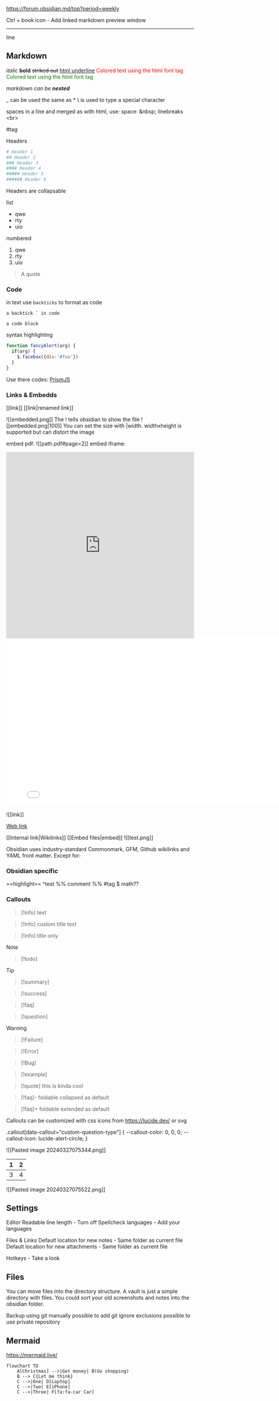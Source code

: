 
https://forum.obsidian.md/top?period=weekly

Ctrl + book icon - Add linked markdown preview window

---
line
## Markdown

*italic*
**bold**
~~striked out~~
<u>html underline</u>
<font color="red">Colored text using the html font tag</font>
<font color="green">Colored text using the html font tag</font>

*markdown can be **nested***

\_ can be used the same as \*
\\ is used to type a special character

spaces in a line and merged as with html, use:
	space: \&nbsp;
	linebreaks \<br>

#tag 

Headers

```mk
# Header 1
## Header 2
### Header 3
#### Header 4
##### Header 5
###### Header 6
```

Headers are collapsable

list
- qwe
- rty
- uio

numbered
1. qwe
2. rty
3. uio

> A quote

### Code

in text use `backticks` to format as code

``a backtick ` in code``

```
a code block
```

syntax highlighting
```js
function fancyAlert(arg) {
  if(arg) {
    $.facebox({div:'#foo'})
  }
}
```

Use there codes: [PrismJS](https://prismjs.com/#supported-languages)

### Links & Embedds

[[link]]
[[link|renamed link]]

![[embedded.png]]
The \! tells obsidian to show the file
![[embedded.png|100]]
You can set the size with |width. widthxheight is supported but can distort the image

embed pdf: ![[path.pdf#page=2]]
embed iframe:
<iframe
		border=0
		frameborder=0
		height=500
		width=100%
		src="https://fixitnow.se">
</iframe>

<iframe border=0 frameborder=0 height=450 width=800 src=".mp4"></iframe>


![[link]]


[Web link](https://help.obsidian.md)

[[Internal link|Wikilinks]]
[[Embed files|embed]]
![[test.png]]


Obsidian uses industry-standard Commonmark, GFM, Github wikilinks and YAML front matter. Except for:
### Obsidian specific

==highlight==
^test
%% comment %%
#tag
$ math??

### Callouts

> [!info]
> text

> [!info] custom title
> text

> [!info] title only

> [!note]

> [!todo]

> [!tip]

> [!summary]

>[!success]

> [!faq]

> [!question]

> [!warning]

> [!Failure]

> [!Error]

> [!Bug]

> [!example]

> [!quote]
> this is kinda cool


> [!faq]- foldable
> collapsed as default

> [!faq]+ foldable
> extended as default


Callouts can be customized with css
icons from https://lucide.dev/ or svg

.callout[data-callout="custom-question-type"] {
    --callout-color: 0, 0, 0;
    --callout-icon: lucide-alert-circle;
}


![[Pasted image 20240327075344.png]]

| 1   | 2   |
| --- | --- |
| 3   | 4   |
![[Pasted image 20240327075522.png]]
## Settings

Editor
	Readable line length - Turn off
	Spellcheck languages - Add your languages

Files & Links
	Default location for new notes - Same folder as current file
	Default location for new attachments - Same folder as current file

Hotkeys - Take a look



## Files

You can move files into the directory structure. A vault is just a simple directory with files.
You could sort your old screenshots and notes into the obsidian folder.

Backup using git manually
	possible to add git ignore exclusions
	possible to use private repository


## Mermaid

https://mermaid.live/

```mermaid
flowchart TD
    A[Christmas] -->|Get money| B(Go shopping)
    B --> C{Let me think}
    C -->|One| D[Laptop]
    C -->|Two| E[iPhone]
    C -->|Three| F[fa:fa-car Car]
```


